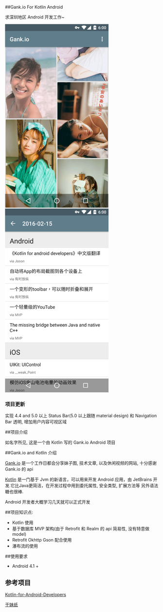 ##Gank.io For Kotlin Android

求深圳地区 Android 开发工作~

<img src="https://raw.githubusercontent.com/YeungKC/Gank.io-for-Kotlin-Android/master/screenshots/screenshots_5.0_1.jpg" width= "340"/>

<img src="https://raw.githubusercontent.com/YeungKC/Gank.io-for-Kotlin-Android/master/screenshots/screenshots_5.0_2.jpg" width= "340"/>



### 项目更新
实现 4.4 and 5.0 以上 Status Bar(5.0 以上跟随 material design) 和 Navigation Bar 透明, 增加用户内容可视区域


##项目介绍

如名字所见, 这是一个由 Kotlin 写的 Gank.io Android 项目



##Gank.io and Kotlin 介绍

[Gank.io](http://gank.io) 是一个工作日都会分享妹子图, 技术文章, 以及休闲视频的网站, 十分感谢 Gank.io 的 api 

[Kotlin](https://github.com/JetBrains/kotlin) 是一门基于 Jvm 的新语言，可以用来开发 Android 应用，由 JetBrains  开发.它比Java更简洁，在开发过程中用到委托属性, 安全类型, 扩展方法等 另外语法糖也很棒.

Android 开发者大概学习几天就可以正式开发



##项目知识点:

* Kotlin 使用
* 基于数据库 MVP 架构(由于 Retrofit 和 Realm 的 api 简易性, 没有特意做 model)
* Retrofit Okhttp Gson 配合使用
* 瀑布流的使用

##使用要求

* Android 4.1 +

## 参考项目

[Kotlin-for-Android-Developers](https://github.com/antoniolg/Kotlin-for-Android-Developers)

[干妹纸](https://github.com/xingrz/GankMeizhi)